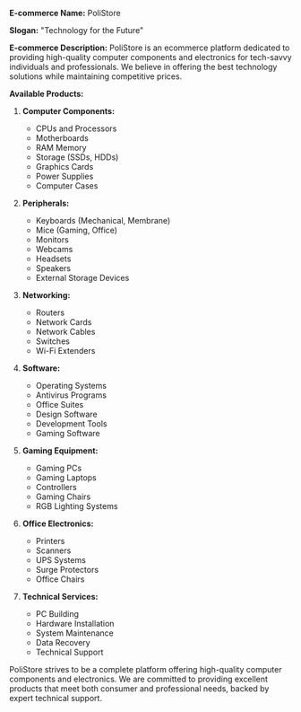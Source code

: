 **E-commerce Name:** PoliStore

**Slogan:** "Technology for the Future"

**E-commerce Description:** PoliStore is an ecommerce platform dedicated to providing high-quality computer components and electronics for tech-savvy individuals and professionals. We believe in offering the best technology solutions while maintaining competitive prices.

**Available Products:**

1. **Computer Components:**
    - CPUs and Processors
    - Motherboards
    - RAM Memory
    - Storage (SSDs, HDDs)
    - Graphics Cards
    - Power Supplies
    - Computer Cases

2. **Peripherals:**
    - Keyboards (Mechanical, Membrane)
    - Mice (Gaming, Office)
    - Monitors
    - Webcams
    - Headsets
    - Speakers
    - External Storage Devices

3. **Networking:**
    - Routers
    - Network Cards
    - Network Cables
    - Switches
    - Wi-Fi Extenders

4. **Software:**
    - Operating Systems
    - Antivirus Programs
    - Office Suites
    - Design Software
    - Development Tools
    - Gaming Software

5. **Gaming Equipment:**
    - Gaming PCs
    - Gaming Laptops
    - Controllers
    - Gaming Chairs
    - RGB Lighting Systems

6. **Office Electronics:**
    - Printers
    - Scanners
    - UPS Systems
    - Surge Protectors
    - Office Chairs

7. **Technical Services:**
    - PC Building
    - Hardware Installation
    - System Maintenance
    - Data Recovery
    - Technical Support

PoliStore strives to be a complete platform offering high-quality computer components and electronics. We are committed to providing excellent products that meet both consumer and professional needs, backed by expert technical support.
